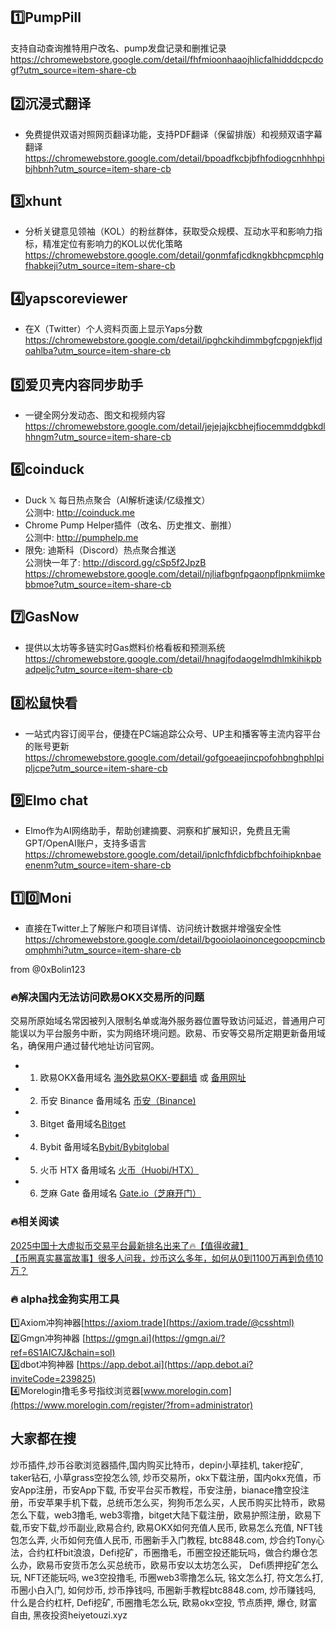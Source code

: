 ## 1️⃣PumpPill
支持自动查询推特用户改名、pump发盘记录和删推记录  
https://chromewebstore.google.com/detail/fhfmioonhaaojhlicfalhidddcpcdogf?utm_source=item-share-cb

## 2️⃣沉浸式翻译
- 免费提供双语对照网页翻译功能，支持PDF翻译（保留排版）和视频双语字幕翻译  
https://chromewebstore.google.com/detail/bpoadfkcbjbfhfodiogcnhhhpibjhbnh?utm_source=item-share-cb

## 3️⃣xhunt
- 分析关键意见领袖（KOL）的粉丝群体，获取受众规模、互动水平和影响力指标，精准定位有影响力的KOL以优化策略  
https://chromewebstore.google.com/detail/gonmfafjcdkngkbhcpmcphlgfhabkeji?utm_source=item-share-cb

## 4️⃣yapscoreviewer
- 在X（Twitter）个人资料页面上显示Yaps分数  
https://chromewebstore.google.com/detail/ipghckihdimmbgfcpgnjekfljdoahlba?utm_source=item-share-cb

## 5️⃣爱贝壳内容同步助手
- 一键全网分发动态、图文和视频内容  
https://chromewebstore.google.com/detail/jejejajkcbhejfiocemmddgbkdlhhngm?utm_source=item-share-cb

## 6️⃣coinduck
- Duck 𝕏 每日热点聚合（AI解析速读/亿级推文）  
公测中: http://coinduck.me  
- Chrome Pump Helper插件（改名、历史推文、删推）  
公测中: http://pumphelp.me  
- 限免: 迪斯科（Discord）热点聚合推送  
公测快一年了: http://discord.gg/cSp5f2JpzB  
https://chromewebstore.google.com/detail/njliafbgnfpgaonpflpnkmiimkebbmoe?utm_source=item-share-cb

## 7️⃣GasNow
- 提供以太坊等多链实时Gas燃料价格看板和预测系统  
https://chromewebstore.google.com/detail/hnagjfodaogelmdhlmkihikpbadpeljc?utm_source=item-share-cb

## 8️⃣松鼠快看
- 一站式内容订阅平台，便捷在PC端追踪公众号、UP主和播客等主流内容平台的账号更新  
https://chromewebstore.google.com/detail/gofgoeaejincpofohbnghphlpipljcpe?utm_source=item-share-cb

## 9️⃣Elmo chat
- Elmo作为AI网络助手，帮助创建摘要、洞察和扩展知识，免费且无需GPT/OpenAI账户，支持多语言  
https://chromewebstore.google.com/detail/ipnlcfhfdicbfbchfoihipknbaeenenm?utm_source=item-share-cb

## 1️⃣0️⃣Moni
- 直接在Twitter上了解账户和项目详情、访问统计数据并增强安全性  
https://chromewebstore.google.com/detail/bgooiolaoinoncegoopcmincbomphmhi?utm_source=item-share-cb

from @0xBolin123

### 🔥解决国内无法访问欧易OKX交易所的问题
交易所原始域名常因被列入限制名单或海外服务器位置导致访问延迟，普通用户可能误以为平台服务中断，实为网络环境问题。欧易、币安等交易所定期更新备用域名，确保用户通过替代地址访问官网。  
- 1. 欧易OKX备用域名 [海外欧易OKX-要翻墙](https://www.okx.com/zh-hans/join/74873351) 或 [备用网址](https://www.chouyi.world/zh-hans/join/18639032)  
- 2. 币安 Binance 备用域名 [币安（Binance)](https://accounts.binance.com/zh-CN/register?ref=36457687)  
- 3. Bitget 备用域名[Bitget](https://www.bitget.com/zh-CN/referral/register?from=referral&clacCode=VRNEYUTR)  
- 4. Bybit 备用域名[Bybit/Bybitglobal](https://www.bybitglobal.com/zh-MY/invite/?ref=VMKORMM)  
- 5. 火币 HTX 备用域名 [火币（Huobi/HTX）](https://www.htx.com/invite/zh-cn/1f?invite_code=whf45223)  
- 6. 芝麻 Gate 备用域名 [Gate.io（芝麻开门）](https://www.gate.io/zh/signup?ref_type=103&ref=A1ERAQ)  

### 🔥相关阅读
[2025中国十大虚拟币交易平台最新排名出来了🔥【值得收藏】](https://btc8848.com/top-10-exchanges/)  
[【币圈真实暴富故事】很多人问我，炒币这么多年，如何从0到1100万再到负债10万？](https://heiyetouzi.xyz/biquanstory001/)  

### 🔥 alpha找金狗实用工具
1️⃣Axiom冲狗神器[https://axiom.trade](https://axiom.trade/@csshtml)  
2️⃣Gmgn冲狗神器 [https://gmgn.ai](https://gmgn.ai/?ref=6S1AIC7J&chain=sol)  
3️⃣dbot冲狗神器 [https://app.debot.ai](https://app.debot.ai?inviteCode=239825)  
4️⃣Morelogin撸毛多号指纹浏览器[www.morelogin.com](https://www.morelogin.com/register/?from=administrator)  

## 大家都在搜
炒币插件,炒币谷歌浏览器插件,国内购买比特币，depin小草挂机, taker挖矿, taker钻石, 小草grass空投怎么领, 炒币交易所，okx下载注册，国内okx充值，币安App注册，币安App下载, 币安平台买币教程，币安注册，bianace撸空投注册，币安苹果手机下载，总统币怎么买，狗狗币怎么买，人民币购买比特币，欧易 怎么下载，web3撸毛, web3零撸，bitget大陆下载注册，欧易护照注册，欧易下载,币安下载,炒币副业,欧易合约, 欧易OKX如何充值人民币, 欧易怎么充值, NFT钱包怎么弄, 火币如何充值人民币, 币圈新手入门教程, btc8848.com, 炒合约Tony心法，合约杠杆bit浪浪，Defi挖矿，币圈撸毛，币圈空投还能玩吗，做合约爆仓怎么办，欧易币安货币怎么买总统币，欧易币安以太坊怎么买， Defi质押挖矿怎么玩, NFT还能玩吗, we3空投撸毛, 币圈web3零撸怎么玩, 铭文怎么打, 符文怎么打, 币圈小白入门, 如何炒币, 炒币挣钱吗, 币圈新手教程btc8848.com, 炒币赚钱吗, 什么是合约杠杆, Defi挖矿, 币圈撸毛怎么玩, 欧易okx空投, 节点质押, 爆仓, 财富自由, 黑夜投资heiyetouzi.xyz